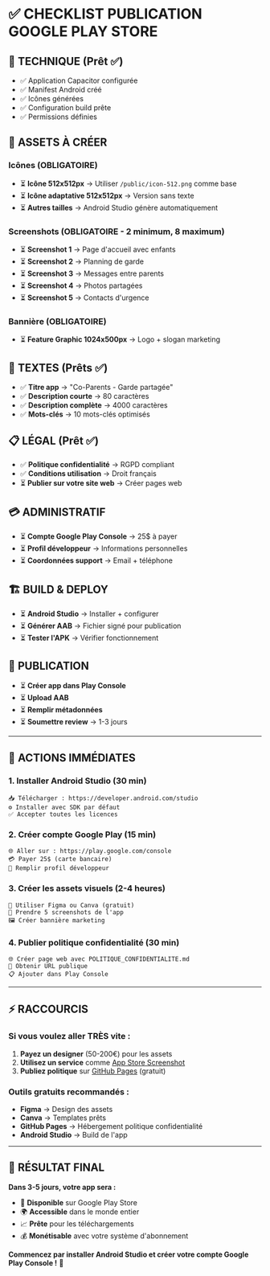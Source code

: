 # ✅ CHECKLIST PUBLICATION GOOGLE PLAY STORE

## 🔧 TECHNIQUE (Prêt ✅)
- ✅ Application Capacitor configurée
- ✅ Manifest Android créé
- ✅ Icônes générées
- ✅ Configuration build prête
- ✅ Permissions définies

## 🎨 ASSETS À CRÉER

### Icônes (OBLIGATOIRE)
- ⏳ **Icône 512x512px** → Utiliser `/public/icon-512.png` comme base
- ⏳ **Icône adaptative 512x512px** → Version sans texte
- ⏳ **Autres tailles** → Android Studio génère automatiquement

### Screenshots (OBLIGATOIRE - 2 minimum, 8 maximum)
- ⏳ **Screenshot 1** → Page d'accueil avec enfants
- ⏳ **Screenshot 2** → Planning de garde
- ⏳ **Screenshot 3** → Messages entre parents
- ⏳ **Screenshot 4** → Photos partagées
- ⏳ **Screenshot 5** → Contacts d'urgence

### Bannière (OBLIGATOIRE)
- ⏳ **Feature Graphic 1024x500px** → Logo + slogan marketing

## 📝 TEXTES (Prêts ✅)
- ✅ **Titre app** → "Co-Parents - Garde partagée"
- ✅ **Description courte** → 80 caractères
- ✅ **Description complète** → 4000 caractères
- ✅ **Mots-clés** → 10 mots-clés optimisés

## 📋 LÉGAL (Prêt ✅)
- ✅ **Politique confidentialité** → RGPD compliant
- ✅ **Conditions utilisation** → Droit français
- ⏳ **Publier sur votre site web** → Créer pages web

## 💳 ADMINISTRATIF
- ⏳ **Compte Google Play Console** → 25$ à payer
- ⏳ **Profil développeur** → Informations personnelles
- ⏳ **Coordonnées support** → Email + téléphone

## 🏗️ BUILD & DEPLOY
- ⏳ **Android Studio** → Installer + configurer
- ⏳ **Générer AAB** → Fichier signé pour publication
- ⏳ **Tester l'APK** → Vérifier fonctionnement

## 📱 PUBLICATION
- ⏳ **Créer app dans Play Console**
- ⏳ **Upload AAB**
- ⏳ **Remplir métadonnées**
- ⏳ **Soumettre review** → 1-3 jours

---

## 🎯 ACTIONS IMMÉDIATES

### 1. **Installer Android Studio** (30 min)
```
📥 Télécharger : https://developer.android.com/studio
⚙️ Installer avec SDK par défaut
✅ Accepter toutes les licences
```

### 2. **Créer compte Google Play** (15 min)
```
🌐 Aller sur : https://play.google.com/console
💳 Payer 25$ (carte bancaire)
📝 Remplir profil développeur
```

### 3. **Créer les assets visuels** (2-4 heures)
```
🎨 Utiliser Figma ou Canva (gratuit)
📱 Prendre 5 screenshots de l'app
🖼️ Créer bannière marketing
```

### 4. **Publier politique confidentialité** (30 min)
```
🌐 Créer page web avec POLITIQUE_CONFIDENTIALITE.md
🔗 Obtenir URL publique
📋 Ajouter dans Play Console
```

---

## ⚡ RACCOURCIS

### Si vous voulez aller TRÈS vite :
1. **Payez un designer** (50-200€) pour les assets
2. **Utilisez un service** comme [App Store Screenshot](https://www.appstore-screenshot.com/)
3. **Publiez politique** sur [GitHub Pages](https://pages.github.com/) (gratuit)

### Outils gratuits recommandés :
- **Figma** → Design des assets
- **Canva** → Templates prêts
- **GitHub Pages** → Hébergement politique confidentialité
- **Android Studio** → Build de l'app

---

## 🎉 RÉSULTAT FINAL

**Dans 3-5 jours, votre app sera :**
- 📱 **Disponible** sur Google Play Store
- 🌍 **Accessible** dans le monde entier
- 📈 **Prête** pour les téléchargements
- 💰 **Monétisable** avec votre système d'abonnement

**Commencez par installer Android Studio et créer votre compte Google Play Console !** 🚀